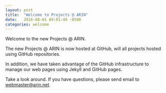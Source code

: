 ```yaml
---
layout: post
title:  "Welcome to Projects @ ARIN"
date:   2016-08-01 09:01:49 -0500
categories: welcome
---
```


Welcome to the new Projects @ ARIN.

The new Projects @ ARIN is now hosted at GitHub, will all projects hosted using GitHub repositories.

In addition, we have taken advantage of the GitHub infrastructure to manage our web pages using Jekyll
and GitHub pages.

Take a look around. If you have questions, please send email to webmaster@arin.net.
